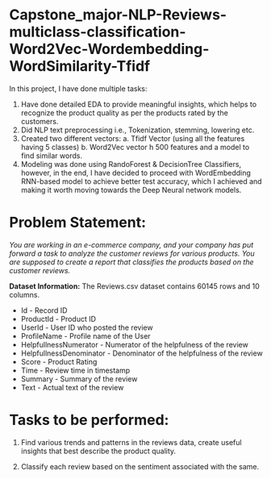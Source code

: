 # Capstone_major-NLP-Reviews-multiclass-classification-Word2Vec-Wordembedding-WordSimilarity-Tfidf

In this project, I have done multiple tasks:

1. Have done detailed EDA to provide meaningful insights, which helps to recognize the product quality as per the products rated by the customers.
2. Did NLP text preprocessing i.e., Tokenization, stemming, lowering etc.
3. Created two different vectors: a. Tfidf Vector (using all the features having 5 classes) b. Word2Vec vector h 500 features and a model to find similar words.
4. Modeling was done using RandoForest & DecisionTree Classifiers, however, in the end, I have decided to proceed with WordEmbedding RNN-based model to achieve better test accuracy, which I achieved and making it worth moving towards the Deep Neural network models.


# Problem Statement:

*You are working in an e-commerce company, and your company has put forward a task to analyze the customer reviews for various products. You are supposed to create a report that classifies the products based on the customer reviews.*

**Dataset Information:**
The Reviews.csv dataset contains 60145 rows and 10 columns.


* Id - Record ID
* ProductId - Product ID
* UserId - User ID who posted the review
* ProfileName - Profile name of the User
* HelpfullnessNumerator - Numerator of the helpfulness of the review
* HelpfullnessDenominator - Denominator of the helpfulness of the review
* Score - Product Rating
* Time - Review time in timestamp
* Summary - Summary of the review
* Text - Actual text of the review

# Tasks to be performed:

1. Find various trends and patterns in the reviews data, create useful insights that best describe the product quality.

2. Classify each review based on the sentiment associated with the same.
